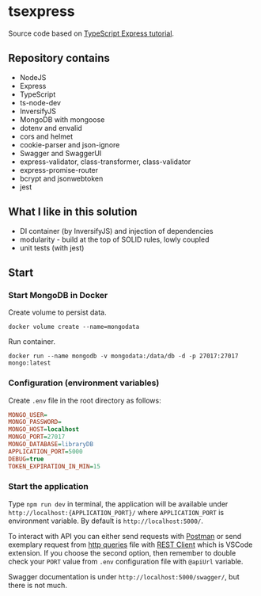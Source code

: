 # tsexpress

Source code based on [TypeScript Express tutorial](https://wanago.io/courses/typescript-express-tutorial/).

## Repository contains

* NodeJS
* Express
* TypeScript
* ts-node-dev
* InversifyJS
* MongoDB with mongoose
* dotenv and envalid
* cors and helmet
* cookie-parser and json-ignore
* Swagger and SwaggerUI
* express-validator, class-transformer, class-validator
* express-promise-router
* bcrypt and jsonwebtoken
* jest

## What I like in this solution

* DI container (by InversifyJS) and injection of dependencies
* modularity - build at the top of SOLID rules, lowly coupled
* unit tests (with jest)

## Start

### Start MongoDB in Docker

Create volume to persist data.

```docker
docker volume create --name=mongodata
```

Run container.

```docker
docker run --name mongodb -v mongodata:/data/db -d -p 27017:27017 mongo:latest
```

### Configuration (environment variables)

Create `.env` file in the root directory as follows:

```ini
MONGO_USER=
MONGO_PASSWORD=
MONGO_HOST=localhost
MONGO_PORT=27017
MONGO_DATABASE=libraryDB
APPLICATION_PORT=5000
DEBUG=true
TOKEN_EXPIRATION_IN_MIN=15
```

### Start the application

Type `npm run dev` in terminal, the application will be available under `http://localhost:{APPLICATION_PORT}/` where `APPLICATION_PORT` is environment variable. By default is `http://localhost:5000/`.

To interact with API you can either send requests with [Postman](https://www.getpostman.com/) or send exemplary
request from [http queries](server-queries.http) file with [REST Client](https://marketplace.visualstudio.com/items?itemName=humao.rest-client)
which is VSCode extension.
If you choose the second option, then remember to double check your `PORT` value from `.env` configuration file with `@apiUrl` variable.

Swagger documentation is under `http://localhost:5000/swagger/`, but there is not much.
